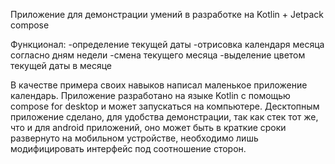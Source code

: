 Приложение для демонстрации умений в разработке на Kotlin + Jetpack compose

Функционал:
	-определение текущей даты
	-отрисовка календаря месяца согласно дням недели
	-смена текущего месяца
	-выделение цветом текущей даты в месяце

 В качестве примера своих навыков написал маленькое приложение календарь. Приложение разработано на языке Kotlin с помощью compose for desktop 
и может запускаться на компьютере. Десктопным приложение сделано, для удобства демонстрации, так как стек тот же, что и для android приложений,
оно может быть в краткие сроки развернуто на мобильном устройстве, необходимо лишь модифицировать интерфейс под соотношение сторон.
